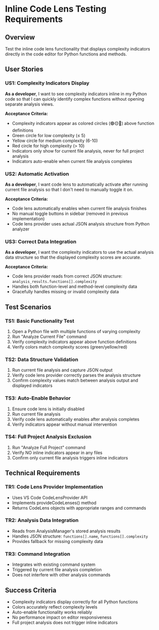 # Inline Code Lens Testing Requirements

## Overview
Test the inline code lens functionality that displays complexity indicators directly in the code editor for Python functions and methods.

## User Stories

### US1: Complexity Indicators Display
**As a developer**, I want to see complexity indicators inline in my Python code so that I can quickly identify complex functions without opening separate analysis views.

**Acceptance Criteria:**
- Complexity indicators appear as colored circles (🟢🟡🔴) above function definitions
- Green circle for low complexity (≤ 5)
- Yellow circle for medium complexity (6-10) 
- Red circle for high complexity (> 10)
- Indicators only show for current file analysis, never for full project analysis
- Indicators auto-enable when current file analysis completes

### US2: Automatic Activation
**As a developer**, I want code lens to automatically activate after running current file analysis so that I don't need to manually toggle it on.

**Acceptance Criteria:**
- Code lens automatically enables when current file analysis finishes
- No manual toggle buttons in sidebar (removed in previous implementation)
- Code lens provider uses actual JSON analysis structure from Python analyzer

### US3: Correct Data Integration
**As a developer**, I want the complexity indicators to use the actual analysis data structure so that the displayed complexity scores are accurate.

**Acceptance Criteria:**
- Code lens provider reads from correct JSON structure: `analysis_results.functions[].complexity`
- Handles both function-level and method-level complexity data
- Gracefully handles missing or invalid complexity data

## Test Scenarios

### TS1: Basic Functionality Test
1. Open a Python file with multiple functions of varying complexity
2. Run "Analyze Current File" command
3. Verify complexity indicators appear above function definitions
4. Verify colors match complexity scores (green/yellow/red)

### TS2: Data Structure Validation
1. Run current file analysis and capture JSON output
2. Verify code lens provider correctly parses the analysis structure
3. Confirm complexity values match between analysis output and displayed indicators

### TS3: Auto-Enable Behavior
1. Ensure code lens is initially disabled
2. Run current file analysis
3. Verify code lens automatically enables after analysis completes
4. Verify indicators appear without manual intervention

### TS4: Full Project Analysis Exclusion
1. Run "Analyze Full Project" command
2. Verify NO inline indicators appear in any files
3. Confirm only current file analysis triggers inline indicators

## Technical Requirements

### TR1: Code Lens Provider Implementation
- Uses VS Code CodeLensProvider API
- Implements provideCodeLenses() method
- Returns CodeLens objects with appropriate ranges and commands

### TR2: Analysis Data Integration
- Reads from AnalysisManager's stored analysis results
- Handles JSON structure: `functions[].name`, `functions[].complexity`
- Provides fallback for missing complexity data

### TR3: Command Integration
- Integrates with existing command system
- Triggered by current file analysis completion
- Does not interfere with other analysis commands

## Success Criteria
- Complexity indicators display correctly for all Python functions
- Colors accurately reflect complexity levels
- Auto-enable functionality works reliably
- No performance impact on editor responsiveness
- Full project analysis does not trigger inline indicators